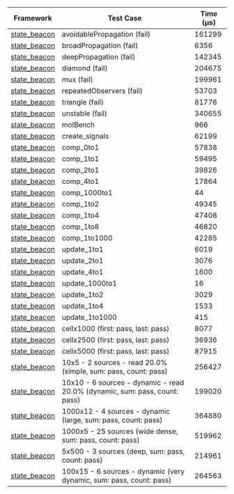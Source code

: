 | Framework | Test Case | Time (μs) |
| --- | --- | --- |
| [state_beacon](https://github.com/jinyus/dart_beacon) | avoidablePropagation (fail) | 161299 |
| [state_beacon](https://github.com/jinyus/dart_beacon) | broadPropagation (fail) | 6356 |
| [state_beacon](https://github.com/jinyus/dart_beacon) | deepPropagation (fail) | 142345 |
| [state_beacon](https://github.com/jinyus/dart_beacon) | diamond (fail) | 204675 |
| [state_beacon](https://github.com/jinyus/dart_beacon) | mux (fail) | 199961 |
| [state_beacon](https://github.com/jinyus/dart_beacon) | repeatedObservers (fail) | 53703 |
| [state_beacon](https://github.com/jinyus/dart_beacon) | triangle (fail) | 81776 |
| [state_beacon](https://github.com/jinyus/dart_beacon) | unstable (fail) | 340655 |
| [state_beacon](https://github.com/jinyus/dart_beacon) | molBench | 966 |
| [state_beacon](https://github.com/jinyus/dart_beacon) | create_signals | 62199 |
| [state_beacon](https://github.com/jinyus/dart_beacon) | comp_0to1 | 57838 |
| [state_beacon](https://github.com/jinyus/dart_beacon) | comp_1to1 | 59495 |
| [state_beacon](https://github.com/jinyus/dart_beacon) | comp_2to1 | 39826 |
| [state_beacon](https://github.com/jinyus/dart_beacon) | comp_4to1 | 17864 |
| [state_beacon](https://github.com/jinyus/dart_beacon) | comp_1000to1 | 44 |
| [state_beacon](https://github.com/jinyus/dart_beacon) | comp_1to2 | 49345 |
| [state_beacon](https://github.com/jinyus/dart_beacon) | comp_1to4 | 47408 |
| [state_beacon](https://github.com/jinyus/dart_beacon) | comp_1to8 | 46820 |
| [state_beacon](https://github.com/jinyus/dart_beacon) | comp_1to1000 | 42285 |
| [state_beacon](https://github.com/jinyus/dart_beacon) | update_1to1 | 6019 |
| [state_beacon](https://github.com/jinyus/dart_beacon) | update_2to1 | 3076 |
| [state_beacon](https://github.com/jinyus/dart_beacon) | update_4to1 | 1600 |
| [state_beacon](https://github.com/jinyus/dart_beacon) | update_1000to1 | 16 |
| [state_beacon](https://github.com/jinyus/dart_beacon) | update_1to2 | 3029 |
| [state_beacon](https://github.com/jinyus/dart_beacon) | update_1to4 | 1533 |
| [state_beacon](https://github.com/jinyus/dart_beacon) | update_1to1000 | 415 |
| [state_beacon](https://github.com/jinyus/dart_beacon) | cellx1000 (first: pass, last: pass) | 8077 |
| [state_beacon](https://github.com/jinyus/dart_beacon) | cellx2500 (first: pass, last: pass) | 36936 |
| [state_beacon](https://github.com/jinyus/dart_beacon) | cellx5000 (first: pass, last: pass) | 87915 |
| [state_beacon](https://github.com/jinyus/dart_beacon) | 10x5 - 2 sources - read 20.0% (simple, sum: pass, count: pass) | 256427 |
| [state_beacon](https://github.com/jinyus/dart_beacon) | 10x10 - 6 sources - dynamic - read 20.0% (dynamic, sum: pass, count: pass) | 199020 |
| [state_beacon](https://github.com/jinyus/dart_beacon) | 1000x12 - 4 sources - dynamic (large, sum: pass, count: pass) | 364880 |
| [state_beacon](https://github.com/jinyus/dart_beacon) | 1000x5 - 25 sources (wide dense, sum: pass, count: pass) | 519962 |
| [state_beacon](https://github.com/jinyus/dart_beacon) | 5x500 - 3 sources (deep, sum: pass, count: pass) | 214961 |
| [state_beacon](https://github.com/jinyus/dart_beacon) | 100x15 - 6 sources - dynamic (very dynamic, sum: pass, count: pass) | 264563 |
